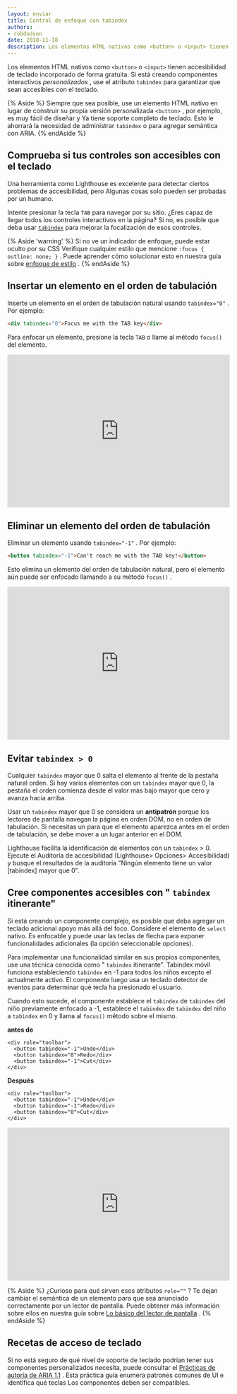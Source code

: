 ```yaml
---
layout: enviar
title: Control de enfoque con tabindex
authors:
- robdodson
date: 2018-11-18
description: Los elementos HTML nativos como <button> o <input> tienen accesibilidad de teclado incorporado de forma gratuita. Si está creando componentes interactivos personalizados, use tabindex para garantizar que sean accesibles con el teclado.
---
```


Los elementos HTML nativos como `<button>` o `<input>` tienen accesibilidad de teclado incorporado de forma gratuita. Si está creando componentes interactivos *personalizados* , use el atributo `tabindex` para garantizar que sean accesibles con el teclado.

{% Aside %} Siempre que sea posible, use un elemento HTML nativo en lugar de construir su propia versión personalizada `<button>` , por ejemplo, es muy fácil de diseñar y Ya tiene soporte completo de teclado. Esto le ahorrará la necesidad de administrar `tabindex` o para agregar semántica con ARIA. {% endAside %}

## Comprueba si tus controles son accesibles con el teclado

Una herramienta como Lighthouse es excelente para detectar ciertos problemas de accesibilidad, pero Algunas cosas solo pueden ser probadas por un humano.

Intente presionar la tecla `TAB` para navegar por su sitio. ¿Eres capaz de llegar todos los controles interactivos en la página? Si no, es posible que deba usar [`tabindex`](https://developer.mozilla.org/en-US/docs/Web/HTML/Global_attributes/tabindex) para mejorar la focalización de esos controles.

{% Aside 'warning' %} Si no ve un indicador de enfoque, puede estar oculto por su CSS Verifique cualquier estilo que mencione `:focus { outline: none; }` . Puede aprender cómo solucionar esto en nuestra guía sobre [enfoque de estilo](/style-focus) . {% endAside %}

## Insertar un elemento en el orden de tabulación

Inserte un elemento en el orden de tabulación natural usando `tabindex="0"` . Por ejemplo:

```html
<div tabindex="0">Focus me with the TAB key</div>
```

Para enfocar un elemento, presione la tecla `TAB` o llame al método `focus()` del elemento.

<div class="glitch-embed-wrap" style="height: 346px; width: 100%;">   <iframe src="https://glitch.com/embed/#!/embed/tabindex-zero?path=index.html&previewSize=100&attributionHidden=true" alt="tabindex-zero on Glitch" style="height: 100%; width: 100%; border: 0;">   </iframe> </div>

## Eliminar un elemento del orden de tabulación

Eliminar un elemento usando `tabindex="-1"` . Por ejemplo:

```html
<button tabindex="-1">Can't reach me with the TAB key!</button>
```

Esto elimina un elemento del orden de tabulación natural, pero el elemento aún puede ser enfocado llamando a su método `focus()` .

<div class="glitch-embed-wrap" style="height: 346px; width: 100%;">   <iframe src="https://glitch.com/embed/#!/embed/tabindex-negative-one?path=index.html&previewSize=100&attributionHidden=true" alt="tabindex-negative-one on Glitch" style="height: 100%; width: 100%; border: 0;">   </iframe> </div>

## Evitar `tabindex > 0`

Cualquier `tabindex` mayor que 0 salta el elemento al frente de la pestaña natural orden. Si hay varios elementos con un `tabindex` mayor que 0, la pestaña el orden comienza desde el valor más bajo mayor que cero y avanza hacia arriba.

Usar un `tabindex` mayor que 0 se considera un **antipatrón** porque los lectores de pantalla navegan la página en orden DOM, no en orden de tabulación. Si necesitas un para que el elemento aparezca antes en el orden de tabulación, se debe mover a un lugar anterior en el DOM.

Lighthouse facilita la identificación de elementos con un `tabindex` > 0. Ejecute el Auditoría de accesibilidad (Lighthouse> Opciones> Accesibilidad) y busque el resultados de la auditoría "Ningún elemento tiene un valor [tabindex] mayor que 0".

## Cree componentes accesibles con " `tabindex` itinerante"

Si está creando un componente complejo, es posible que deba agregar un teclado adicional apoyo más allá del foco. Considere el elemento de `select` nativo. Es enfocable y puede usar las teclas de flecha para exponer funcionalidades adicionales (la opción seleccionable opciones).

Para implementar una funcionalidad similar en sus propios componentes, use una técnica conocida como " `tabindex` itinerante". Tabindex móvil funciona estableciendo `tabindex` en -1 para todos los niños excepto el actualmente activo. El componente luego usa un teclado detector de eventos para determinar qué tecla ha presionado el usuario.

Cuando esto sucede, el componente establece el `tabindex` de `tabindex` del niño previamente enfocado a -1, establece el `tabindex` de `tabindex` del niño a `tabindex` en 0 y llama al `focus()` método sobre el mismo.

**antes de**

```html/2-3
<div role="toolbar">
  <button tabindex="-1">Undo</div>
  <button tabindex="0">Redo</div>
  <button tabindex="-1">Cut</div>
</div>
```

**Después**

```html/2-3
<div role="toolbar">
  <button tabindex="-1">Undo</div>
  <button tabindex="-1">Redo</div>
  <button tabindex="0">Cut</div>
</div>
```

<div class="glitch-embed-wrap" style="height: 346px; width: 100%;">   <iframe src="https://glitch.com/embed/#!/embed/roving-tabindex?path=index.html&previewSize=100&attributionHidden=true" alt="tabindex-negative-one on Glitch" style="height: 100%; width: 100%; border: 0;">   </iframe> </div>

{% Aside %} ¿Curioso para qué sirven esos atributos `role=""` ? Te dejan cambiar el semántica de un elemento para que sea anunciado correctamente por un lector de pantalla. Puede obtener más información sobre ellos en nuestra guía sobre [Lo básico del lector de pantalla](/semantics-and-screen-readers) . {% endAside %}

## Recetas de acceso de teclado

Si no está seguro de qué nivel de soporte de teclado podrían tener sus componentes personalizados necesita, puede consultar el [Prácticas de autoría de ARIA 1.1](https://www.w3.org/TR/wai-aria-practices-1.1/) . Esta práctica guía enumera patrones comunes de UI e identifica qué teclas Los componentes deben ser compatibles.
